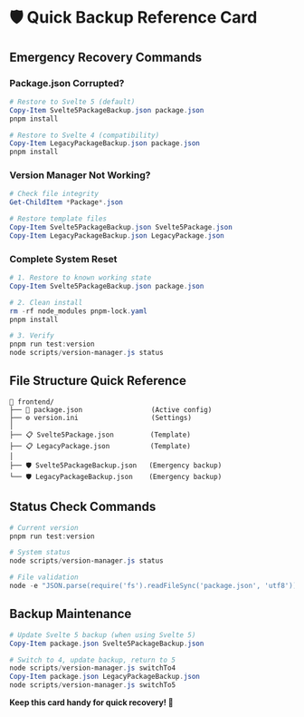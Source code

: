 # 🛡️ Quick Backup Reference Card

## Emergency Recovery Commands

### Package.json Corrupted?

```powershell
# Restore to Svelte 5 (default)
Copy-Item Svelte5PackageBackup.json package.json
pnpm install

# Restore to Svelte 4 (compatibility)
Copy-Item LegacyPackageBackup.json package.json
pnpm install
```

### Version Manager Not Working?

```powershell
# Check file integrity
Get-ChildItem *Package*.json

# Restore template files
Copy-Item Svelte5PackageBackup.json Svelte5Package.json
Copy-Item LegacyPackageBackup.json LegacyPackage.json
```

### Complete System Reset

```powershell
# 1. Restore to known working state
Copy-Item Svelte5PackageBackup.json package.json

# 2. Clean install
rm -rf node_modules pnpm-lock.yaml
pnpm install

# 3. Verify
pnpm run test:version
node scripts/version-manager.js status
```

## File Structure Quick Reference

```
📁 frontend/
├── 🎯 package.json                 (Active config)
├── ⚙️ version.ini                  (Settings)
│
├── 📋 Svelte5Package.json         (Template)
├── 📋 LegacyPackage.json          (Template)
│
├── 🛡️ Svelte5PackageBackup.json   (Emergency backup)
└── 🛡️ LegacyPackageBackup.json    (Emergency backup)
```

## Status Check Commands

```powershell
# Current version
pnpm run test:version

# System status
node scripts/version-manager.js status

# File validation
node -e "JSON.parse(require('fs').readFileSync('package.json', 'utf8')); console.log('✅ Valid')"
```

## Backup Maintenance

```powershell
# Update Svelte 5 backup (when using Svelte 5)
Copy-Item package.json Svelte5PackageBackup.json

# Switch to 4, update backup, return to 5
node scripts/version-manager.js switchTo4
Copy-Item package.json LegacyPackageBackup.json
node scripts/version-manager.js switchTo5
```

**Keep this card handy for quick recovery! 🚀**
